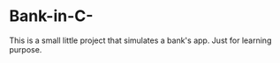 # Bank-in-C-
This is a small little project that simulates a bank's app. Just for learning purpose. 
